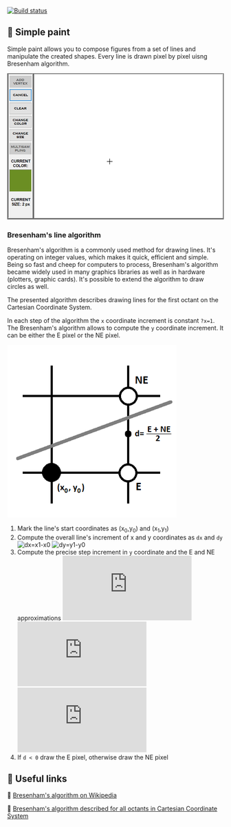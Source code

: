 [![Build status](https://ci.appveyor.com/api/projects/status/on5axvlce94qvk73?svg=true)](https://ci.appveyor.com/project/monkog/simple-paint)
## :art: Simple paint
Simple paint allows you to compose figures from a set of lines and manipulate the created shapes. Every line is drawn pixel by pixel uisng Bresenham algorithm.

![Sample application usage](./.Docs/Program.gif)

### Bresenham's line algorithm
Bresenham's algorithm is a commonly used method for drawing lines. It's operating on integer values, which makes it quick, efficient and simple. Being so fast and cheep for computers to process, Bresenham's algorithm became widely used in many graphics libraries as well as in hardware (plotters, graphic cards). It's possible to extend the algorithm to draw circles as well.

The presented algorithm describes drawing lines for the first octant on the Cartesian Coordinate System.

In each step of the algorithm the `x` coordinate increment is constant `?x=1`. The Bresenham's algorithm allows to compute the `y` coordinate increment. It can be either the E pixel or the NE pixel.

![Position of E and NE pixels](./.Docs/Bresenham.png)

1. Mark the line's start coordinates as (x<sub>0</sub>,y<sub>0</sub>) and (x<sub>1</sub>,y<sub>1</sub>)
2.  Compute the overall line's increment of x and y coordinates as `dx` and `dy`
	![dx=x1-x0](https://latex.codecogs.com/gif.latex?dx&space;=&space;x_{1}-x_{0}) 
	![dy=y1-y0](https://latex.codecogs.com/gif.latex?dy&space;=&space;y_{1}-y_{0}) 
3. Compute the precise step increment in `y` coordinate and the  E and NE approximations
	 ![d=2dy-dx](https://latex.codecogs.com/gif.latex?d&space;=&space;2&space;dy-dx) 
	 ![dE=2dy](https://latex.codecogs.com/gif.latex?dE&space;=&space;2&space;dy) 
	 ![dNE=2(dy-dx)](https://latex.codecogs.com/gif.latex?dNE&space;=&space;2&space;(dy-dx)) 
4. If `d < 0` draw the E pixel, otherwise draw the NE pixel

## :link: Useful links
:art: [Bresenham's algorithm on Wikipedia](https://en.wikipedia.org/wiki/Bresenham%27s_line_algorithm) 

:art: [Bresenham's algorithm described for all octants in Cartesian Coordinate System](https://www.cs.helsinki.fi/group/goa/mallinnus/lines/bresenh.html)
